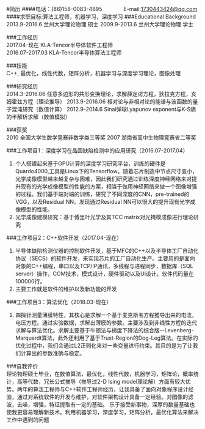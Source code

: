 #简历
####电话：(86)158-0083-4895&emsp;&emsp;&emsp;&emsp;E-mail:1730443424@qq.com
####求职目标:算法工程师，机器学习，深度学习
###Educational Background                                                                               
2013.9-2016.6   兰州大学理论物理    硕士
2009.9-2013.6   兰州大学理论物理    学士  
 
###工作经历                                                                          
2017.04-现在     KLA-Tencor半导体软件工程师   
2016.07-2017.03   KLA-Tencor半导体算法工程师   

###技能                                                                                       
C++, 最优化，线性代数，矩阵分析，机器学习与深度学习理论，图像处理   

###研究经历                                                                                   
2014.3-2016.06 任意多边形的共形变换理论，求解薛定谔方程，狄拉克方程，亥姆霍兹方程（理论推导）
2013.9-2016.06 相对论与非相对论的能谱与波函数的量子混沌研究（数值计算）
2012.9-2014.6 Sinai弹球Lyapunov exponent与K-S熵的半解析求解（数值模拟）  

###获奖                                                                                        
2010 		全国大学生数学竞赛非数学类三等奖
2007 		湖南省高中生物理竞赛省二等奖

###工作项目1：深度学习在晶圆缺陷检测中的应用研究（2016.07-2017.04）                                                                             
1. 个人搭建起来基于GPU计算的深度学习研究平台，训练的硬件是Quardo4000,工具是Linux下的Tensorflow。随着芯片制造中节点尺寸变小，光学成像模型越来越复杂与困难，因此我们研究通过训练深度神经网络来对提升现有的光学成像模型的性能的方案，相当于做用神经网络来做一个图像增强的过程。我们基于端对端的训练，研究了不同深度的CNN，pre-trained的VGG，以及Residual NN。发现通过Residual NN可以很大的提升现有光学成像模型的性能。
2. 光学成像建模研究：基于傅里叶光学及其TCC matrix对光掩模成像进行理论研究

###工作项目2：C++软件开发（2017.04-现在）                                                                           
1. 半导体缺陷检测仪器的控制软件开发，基于MFC的C++以及半导体工厂自动化协议（SECS）的软件开发，来实现芯片的工厂自动化生产。主要用的是面向对象的C++编程，串口以及TCP/IP通讯，多线程与进程同步，数据库（SQL server）操作，COM技术，模式设计，硬件驱动以及UI设计。软件代码量在100000行。
2. 主要工作就是软件的维护以及新功能的开发

###工作项目3：算法优化（2018.03-现在）                                                                           
1. 四探针测量薄膜特性，其核心是求解一个基于麦克斯韦方程推导出来的电流，电压方程。通过实验数据，求解出薄膜的参数。主要涉及到非线性方程的迭代求解与算法优化。求解主要基于牛顿法与梯度下降法的综合版--Levenberg-Marquardt算法，此外还利用了基于Trust-Region的Dog-Leg算法。在实际的优化过程中，我们会通过L2正则化来对一些变量进行约束。其目的是为了让我们计算出的参数准确与稳定。  

###自我评价                                                                                   
理论物理硕士毕业，在数值算法，最优化，线性代数，机器学习，矩阵论，概率统计，高等代数，冗长公式推导（推导过2-D Ising model理论解）方面有较大优势。两年的算法工程师与C++软件工程师经历，让我具备了面向对象程序设计经验，通过对系统软件的开发与维护，对软件架构设计具备一定经验。对图像的滤波，去噪，增强，特征提取有一定的基础。
乐于接受新事物，深厚的数量基础也使我更容易理解新技术。利用机器学习，深度学习，矩阵分析，最优化算法来解决工作中遇到的问题

